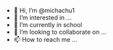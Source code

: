 - 👋 Hi, I’m @michachu1
- 👀 I’m interested in ...
- 🌱 I’m currently in school 
- 💞️ I’m looking to collaborate on ...
- 📫 How to reach me ...

<!---
michachu1/michachu1 is a ✨ special ✨ repository because its `README.md` (this file) appears on your GitHub profile.
You can click the Preview link to take a look at your changes.
--->
